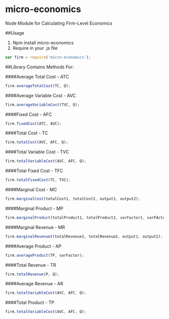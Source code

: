 # micro-economics
Node Module for Calculating Firm-Level Economics

##Usage

1. Npm install micro-economics
2. Require in your .js file
```javascript
var firm = require('micro-economics');
```

##Library Contains Methods For:

####Average Total Cost - ATC
```javascript
firm.averageTotalCost(TC, Q);
```
####Average Variable Cost - AVC
```javascript
firm.averageVariableCost(TVC, Q);
```
####Fixed Cost - AFC
```javascript
firm.fixedCost(ATC, AVC);
```
####Total Cost - TC
```javascript
firm.totalCost(AVC, AFC, Q);
```
####Total Variable Cost - TVC
```javascript
firm.totalVariableCost(AVC, AFC, Q);
```
####Total Fixed Cost - TFC
```javascript
firm.totalFixedCost(TC, TVC);
```
####Marginal Cost - MC
```javascript
firm.marginalCost(totalCost1, totalCost2, output1, output2);
```
####Marginal Product - MP
```javascript
firm.marginalProduct(totalProduct1, totalProduct2, varFactor1, varFActor2);
```
####Marginal Revenue - MR 
```javascript
firm.marginalRevenuet(totalRevenue1, totalRevenue2, output1, output2);
```
####Average Product - AP
```javascript
firm.averageProduct(TP, varFactor);
```
####Total Revenue - TR
```javascript
firm.totalRevenue(P, Q);
```
####Average Revenue - AR
```javascript
firm.totalVariableCost(AVC, AFC, Q);
```
####Total Product - TP
```javascript
firm.totalVariableCost(AVC, AFC, Q);
```
